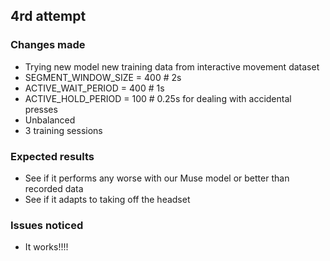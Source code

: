 
## 4rd attempt

### Changes made
- Trying new model new training data from interactive movement dataset
- SEGMENT_WINDOW_SIZE = 400 # 2s
- ACTIVE_WAIT_PERIOD = 400 # 1s
- ACTIVE_HOLD_PERIOD = 100 # 0.25s for dealing with accidental presses
- Unbalanced
- 3 training sessions

### Expected results
- See if it performs any worse with our Muse model or better than recorded data
- See if it adapts to taking off the headset

### Issues noticed
- It works!!!!
